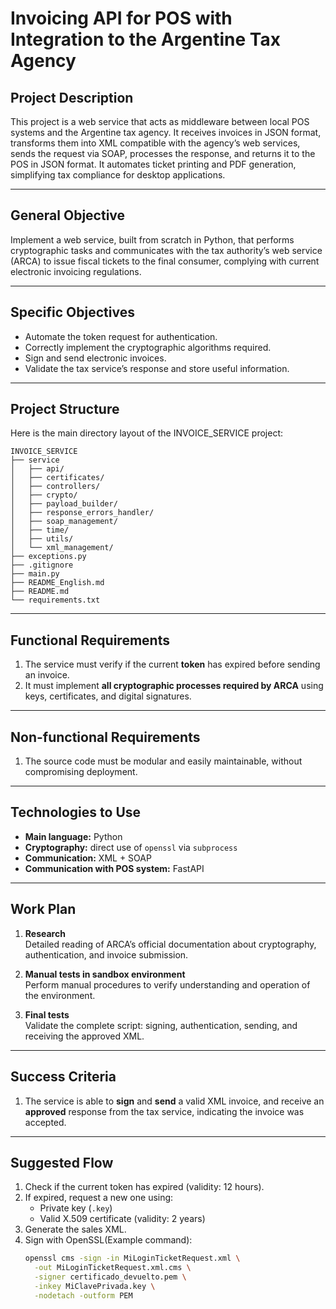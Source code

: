 # Invoicing API for POS with Integration to the Argentine Tax Agency

## Project Description

This project is a web service that acts as middleware between local POS systems and the Argentine tax agency. It receives invoices in JSON format, transforms them into XML compatible with the agency’s web services, sends the request via SOAP, processes the response, and returns it to the POS in JSON format. It automates ticket printing and PDF generation, simplifying tax compliance for desktop applications.

---

## General Objective

Implement a web service, built from scratch in Python, that performs cryptographic tasks and communicates with the tax authority’s web service (ARCA) to issue fiscal tickets to the final consumer, complying with current electronic invoicing regulations.

---

## Specific Objectives

- Automate the token request for authentication.
- Correctly implement the cryptographic algorithms required.
- Sign and send electronic invoices.
- Validate the tax service’s response and store useful information.

---

## Project Structure

Here is the main directory layout of the INVOICE_SERVICE project:

```text
INVOICE_SERVICE  
├── service  
│   ├── api/ 
│   ├── certificates/
│   ├── controllers/
│   ├── crypto/
│   ├── payload_builder/
│   ├── response_errors_handler/
│   ├── soap_management/
│   ├── time/
│   ├── utils/
│   └── xml_management/
├── exceptions.py  
├── .gitignore  
├── main.py  
├── README_English.md  
├── README.md  
└── requirements.txt
```

---

## Functional Requirements

1. The service must verify if the current **token** has expired before sending an invoice.
2. It must implement **all cryptographic processes required by ARCA** using keys, certificates, and digital signatures.

---

## Non-functional Requirements

1. The source code must be modular and easily maintainable, without compromising deployment.

---

## Technologies to Use

- **Main language:** Python  
- **Cryptography:** direct use of `openssl` via `subprocess`  
- **Communication:** XML + SOAP
- **Communication with POS system:** FastAPI

---

## Work Plan

1. **Research**  
   Detailed reading of ARCA’s official documentation about cryptography, authentication, and invoice submission.

2. **Manual tests in sandbox environment**  
   Perform manual procedures to verify understanding and operation of the environment.

3. **Final tests**  
   Validate the complete script: signing, authentication, sending, and receiving the approved XML.

---

## Success Criteria

1. The service is able to **sign** and **send** a valid XML invoice, and receive an **approved** response from the tax service, indicating the invoice was accepted.

---

## Suggested Flow

1. Check if the current token has expired (validity: 12 hours).  
2. If expired, request a new one using:  
   - Private key (`.key`)  
   - Valid X.509 certificate (validity: 2 years)  
3. Generate the sales XML.  
4. Sign with OpenSSL(Example command):  
   ```bash
   openssl cms -sign -in MiLoginTicketRequest.xml \
     -out MiLoginTicketRequest.xml.cms \
     -signer certificado_devuelto.pem \
     -inkey MiClavePrivada.key \
     -nodetach -outform PEM
